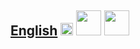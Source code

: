 
## [English](https://fieldguides.github.io/guide03/en) [<img src="https://fieldguides.github.io/library/resources/icons/pwa.png" height="20px"/>](https://fieldguides.github.io/guide03/en) [<img src="https://fieldguides.github.io/library/resources/icons/epub.png" height="40px"/>](https://fieldguides.github.io/guide03/en/download/guide1.epub) [<img src="https://fieldguides.github.io/library/resources/icons/pdf.png" height="40px"/>](https://fieldguides.github.io/guide03/en/download/guide1.pdf)


